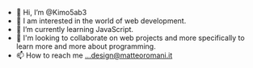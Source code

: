 - 👋 Hi, I’m @Kimo5ab3
- 👀 I am interested in the world of web development.
- 🌱 I’m currently learning JavaScript.
- 💞️ I'm looking to collaborate on web projects and more specifically to learn more and more about programming.
- 📫 How to reach me ...design@matteoromani.it

<!---
Kimo5ab3/Kimo5ab3 is a ✨ special ✨ repository because its `README.md` (this file) appears on your GitHub profile.
You can click the Preview link to take a look at your changes.
--->

